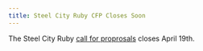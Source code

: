 ```yaml
---
title: Steel City Ruby CFP Closes Soon
---
```


The Steel City Ruby [call for proprosals][cfp] closes April 19th.

[cfp]: http://cfp.steelcityruby.org/
